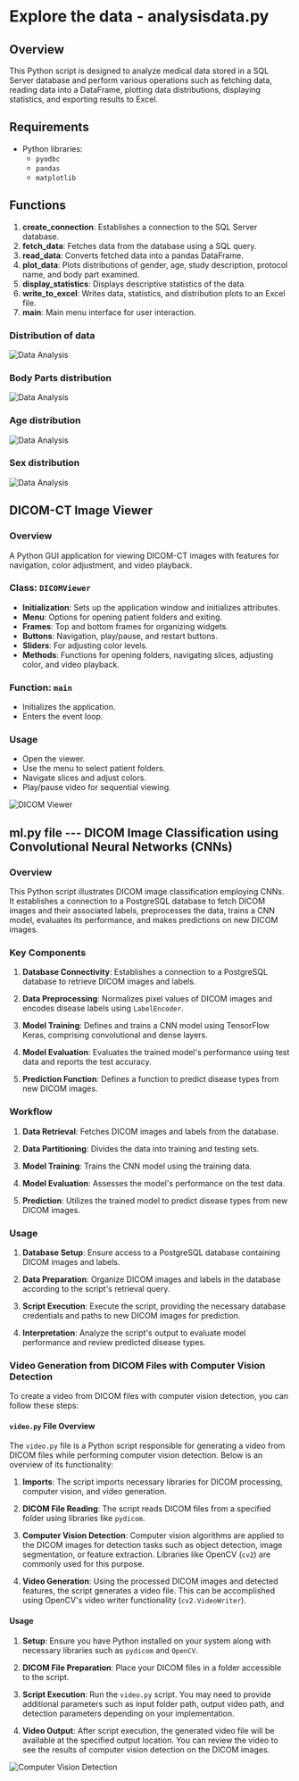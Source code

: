 

# Explore the data - analysisdata.py

## Overview
This Python script is designed to analyze medical data stored in a SQL Server database and perform various operations such as fetching data, reading data into a DataFrame, plotting data distributions, displaying statistics, and exporting results to Excel.

## Requirements
- Python libraries:
    - `pyodbc`
    - `pandas`
    - `matplotlib`

## Functions
1. **create_connection**: Establishes a connection to the SQL Server database.
2. **fetch_data**: Fetches data from the database using a SQL query.
3. **read_data**: Converts fetched data into a pandas DataFrame.
4. **plot_data**: Plots distributions of gender, age, study description, protocol name, and body part examined.
5. **display_statistics**: Displays descriptive statistics of the data.
6. **write_to_excel**: Writes data, statistics, and distribution plots to an Excel file.
7. **main**: Main menu interface for user interaction.

### Distribution of data
![Data Analysis](outputplot/plots_part1.png)
### Body Parts distribution
![Data Analysis](outputplot/plots_part2.png)
### Age distribution
![Data Analysis](plots/Age_distribution.png)
### Sex distribution
![Data Analysis](plots/Sex_distribution.png)



## DICOM-CT Image Viewer

### Overview
A Python GUI application for viewing DICOM-CT images with features for navigation, color adjustment, and video playback.

### Class: `DICOMViewer`
- **Initialization**: Sets up the application window and initializes attributes.
- **Menu**: Options for opening patient folders and exiting.
- **Frames**: Top and bottom frames for organizing widgets.
- **Buttons**: Navigation, play/pause, and restart buttons.
- **Sliders**: For adjusting color levels.
- **Methods**: Functions for opening folders, navigating slices, adjusting color, and video playback.

### Function: `main`
- Initializes the application.
- Enters the event loop.

### Usage
- Open the viewer.
- Use the menu to select patient folders.
- Navigate slices and adjust colors.
- Play/pause video for sequential viewing.

![DICOM Viewer](outputplot/dicomviewer.png)



## ml.py file --- DICOM Image Classification using Convolutional Neural Networks (CNNs)

### Overview
This Python script illustrates DICOM image classification employing CNNs. It establishes a connection to a PostgreSQL database to fetch DICOM images and their associated labels, preprocesses the data, trains a CNN model, evaluates its performance, and makes predictions on new DICOM images.

### Key Components
1. **Database Connectivity**: Establishes a connection to a PostgreSQL database to retrieve DICOM images and labels.

2. **Data Preprocessing**: Normalizes pixel values of DICOM images and encodes disease labels using `LabelEncoder`.

3. **Model Training**: Defines and trains a CNN model using TensorFlow Keras, comprising convolutional and dense layers.

4. **Model Evaluation**: Evaluates the trained model's performance using test data and reports the test accuracy.

5. **Prediction Function**: Defines a function to predict disease types from new DICOM images.

### Workflow
1. **Data Retrieval**: Fetches DICOM images and labels from the database.

2. **Data Partitioning**: Divides the data into training and testing sets.

3. **Model Training**: Trains the CNN model using the training data.

4. **Model Evaluation**: Assesses the model's performance on the test data.

5. **Prediction**: Utilizes the trained model to predict disease types from new DICOM images.

### Usage
1. **Database Setup**: Ensure access to a PostgreSQL database containing DICOM images and labels.

2. **Data Preparation**: Organize DICOM images and labels in the database according to the script's retrieval query.

3. **Script Execution**: Execute the script, providing the necessary database credentials and paths to new DICOM images for prediction.

4. **Interpretation**: Analyze the script's output to evaluate model performance and review predicted disease types.








### Video Generation from DICOM Files with Computer Vision Detection

To create a video from DICOM files with computer vision detection, you can follow these steps:

#### `video.py` File Overview

The `video.py` file is a Python script responsible for generating a video from DICOM files while performing computer vision detection. Below is an overview of its functionality:

1. **Imports**: The script imports necessary libraries for DICOM processing, computer vision, and video generation.

2. **DICOM File Reading**: The script reads DICOM files from a specified folder using libraries like `pydicom`.

3. **Computer Vision Detection**: Computer vision algorithms are applied to the DICOM images for detection tasks such as object detection, image segmentation, or feature extraction. Libraries like OpenCV (`cv2`) are commonly used for this purpose.

4. **Video Generation**: Using the processed DICOM images and detected features, the script generates a video file. This can be accomplished using OpenCV's video writer functionality (`cv2.VideoWriter`).

#### Usage

1. **Setup**: Ensure you have Python installed on your system along with necessary libraries such as `pydicom` and `OpenCV`.

2. **DICOM File Preparation**: Place your DICOM files in a folder accessible to the script.

3. **Script Execution**: Run the `video.py` script. You may need to provide additional parameters such as input folder path, output video path, and detection parameters depending on your implementation.

4. **Video Output**: After script execution, the generated video file will be available at the specified output location. You can review the video to see the results of computer vision detection on the DICOM images.

![Computer Vision Detection](images/dicomfiles_A2/dicomfiles_A2_contour_detection_video.gif)

